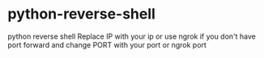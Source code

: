 # python-reverse-shell
python reverse shell
Replace IP with your ip or use ngrok if you don't have port forward and change PORT with your port or ngrok port
